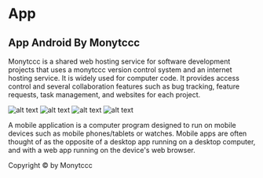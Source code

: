 # App
## App Android By Monytccc

Monytccc is a shared web hosting service for software development projects that uses a monytccc version control system and an internet hosting service. It is widely used for computer code. It provides access control and several collaboration features such as bug tracking, feature requests, task management, and websites for each project.

![alt text](https://1.bp.blogspot.com/-6ERpRaiP8cM/YUP_53OjYGI/AAAAAAAAAFU/-fAtdwGMOgkUQb1SZTJMPNgXkGVC6f4nwCLcBGAsYHQ/s2048/1631787956672.png)
![alt text](https://1.bp.blogspot.com/-mzJrm9H7gnE/YUQAO5ybgsI/AAAAAAAAAFc/Sn3rPiVgOzEqFjN1rxIciCaafiwfLY9RACLcBGAsYHQ/s2048/1631787965709.png)
![alt text](https://1.bp.blogspot.com/-56s2fB836UA/YUQAYG5DWdI/AAAAAAAAAFg/XxONF37wO9s0mLxn0_9W55VkMBc6TsYHwCLcBGAsYHQ/s2048/1631787978508.png)
![alt text](https://1.bp.blogspot.com/-47pXI_D6pyE/YUQAf7lwGII/AAAAAAAAAFo/VIb9UzA17wYqzut9pNpSb90JsbxUhwkHACLcBGAsYHQ/s2048/1631787546231.png)

A mobile application is a computer program designed to run on mobile devices such as mobile phones/tablets or watches. Mobile apps are often thought of as the opposite of a desktop app running on a desktop computer, and with a web app running on the device's web browser.

Copyright © by Monytccc
